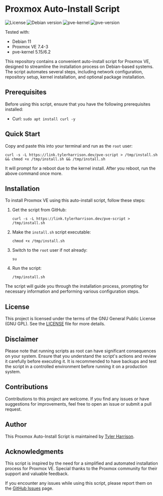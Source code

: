 # Proxmox Auto-Install Script

![License](https://img.shields.io/badge/License-GNU-blue.svg)
![Debian version](https://img.shields.io/badge/Debian-11-blue)
![pve-kernel](https://img.shields.io/badge/pve--kernel-5.15%2C%206.2-important)
![pve-version](https://img.shields.io/badge/Tested%20on%20PVE-7.4--3-green)

Tested with:
- Debian 11
- Proxmox VE 7.4-3
- pve-kernel 5.15/6.2

This repository contains a convenient auto-install script for Proxmox VE, designed to streamline the installation process on Debian-based systems. The script automates several steps, including network configuration, repository setup, kernel installation, and optional package installation.

## Prerequisites

Before using this script, ensure that you have the following prerequisites installed:

- Curl: `sudo apt install curl -y`

## Quick Start

Copy and paste this into your terminal and run as the `root` user:

```shell
curl -s -L https://link.tylerharrison.dev/pve-script > /tmp/install.sh && chmod +x /tmp/install.sh && /tmp/install.sh
```

It will prompt for a reboot due to the kernel install. After you reboot, run the above command once more.

## Installation

To install Proxmox VE using this auto-install script, follow these steps:

1. Get the script from GitHub:
   ```shell
   curl -s -L https://link.tylerharrison.dev/pve-script > /tmp/install.sh
   ```

2. Make the `install.sh` script executable:
   ```shell
   chmod +x /tmp/install.sh
   ```

4. Switch to the `root` user if not already:
   ```shell
   su
   ```

5. Run the script:
   ```shell
   /tmp/install.sh
   ```

The script will guide you through the installation process, prompting for necessary information and performing various configuration steps.

## License

This project is licensed under the terms of the GNU General Public License (GNU GPL). See the [LICENSE](LICENSE) file for more details.

## Disclaimer

Please note that running scripts as root can have significant consequences on your system. Ensure that you understand the script's actions and review it carefully before executing it. It is recommended to have backups and test the script in a controlled environment before running it on a production system.

## Contributions

Contributions to this project are welcome. If you find any issues or have suggestions for improvements, feel free to open an issue or submit a pull request.

## Author

This Proxmox Auto-Install Script is maintained by [Tyler Harrison](https://github.com/tyleraharrison).

## Acknowledgments

This script is inspired by the need for a simplified and automated installation process for Proxmox VE. Special thanks to the Proxmox community for their support and valuable feedback.

If you encounter any issues while using this script, please report them on the [GitHub Issues](https://github.com/tyleraharrison/proxmox-auto-install-script/issues) page.
